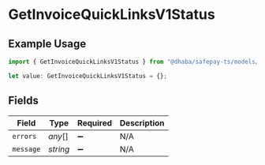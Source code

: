 # GetInvoiceQuickLinksV1Status

## Example Usage

```typescript
import { GetInvoiceQuickLinksV1Status } from "@dhaba/safepay-ts/models/operations";

let value: GetInvoiceQuickLinksV1Status = {};
```

## Fields

| Field              | Type               | Required           | Description        |
| ------------------ | ------------------ | ------------------ | ------------------ |
| `errors`           | *any*[]            | :heavy_minus_sign: | N/A                |
| `message`          | *string*           | :heavy_minus_sign: | N/A                |